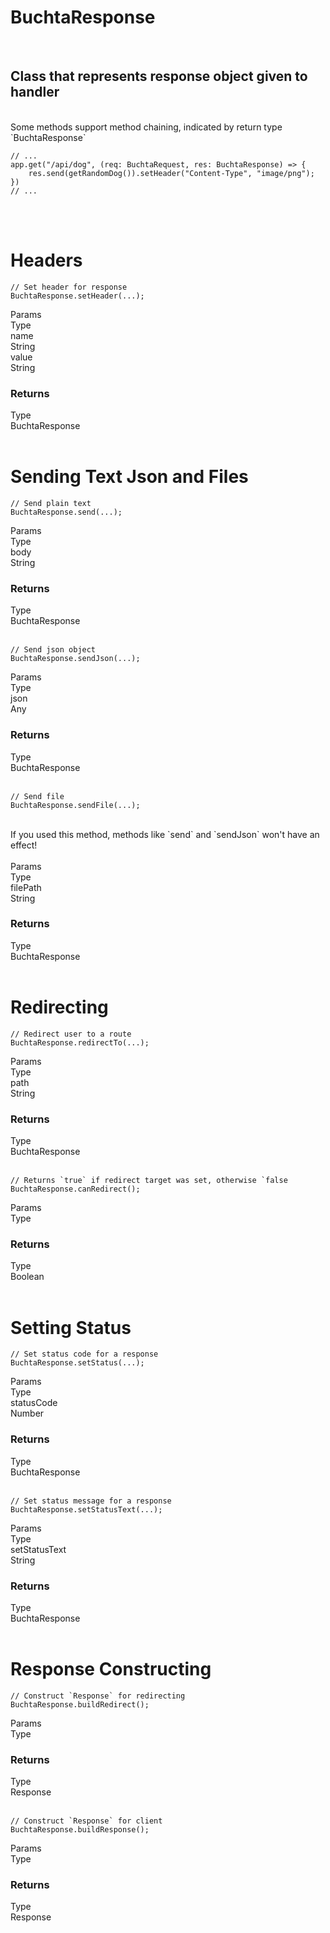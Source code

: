 # BuchtaResponse

<br>

## Class that represents response object given to handler

<br>
<div class="info-badge">
    Some methods support method chaining, indicated by return type `BuchtaResponse`
</div>
<pre class="javascript bg-black rounded-md mt-5 bg-opacity-40">
<code>// ...
app.get("/api/dog", (req: BuchtaRequest, res: BuchtaResponse) => {
    res.send(getRandomDog()).setHeader("Content-Type", "image/png");
})
// ...</code></pre>
<br>

<br>

# Headers

<pre class="javascript bg-black rounded-md mt-5 bg-opacity-40">
<code>// Set header for response
BuchtaResponse.setHeader(...);</code></pre>

<div class="mt-2.5 mb-2.5">
    <div class="flex flex-row border items-center border-black">
        <div class="docs-list-base">Params</div>
        <div class="p-2.5 docs-list-base w-[50%]">Type</div>
    </div>
    <div class="flex flex-row border items-center border-black">
        <div class="font-bold p-2.5 w-[50%] border-r border-black bg-cblack-hover">name</div>
        <div class="p-2.5 bg-cblack-hover w-[50%]">String</div>
    </div>
    <div class="flex flex-row border items-center border-black">
        <div class="font-bold p-2.5 w-[50%] border-r border-black bg-cblack-hover">value</div>
        <div class="p-2.5 bg-cblack-hover w-[50%]">String</div>
    </div>
</div>

### Returns

<div class="mt-2.5">
    <div class="flex flex-row border items-center border-black">
        <div class="docs-list-base">Type</div>
        <div class="p-2.5 docs-list-base w-[50%]">BuchtaResponse</div>
    </div>
</div>

<br>

# Sending Text Json and Files

<pre class="javascript bg-black rounded-md mt-5 bg-opacity-40">
<code>// Send plain text
BuchtaResponse.send(...);</code></pre>

<div class="mt-2.5 mb-2.5">
    <div class="flex flex-row border items-center border-black">
        <div class="docs-list-base">Params</div>
        <div class="p-2.5 docs-list-base w-[50%]">Type</div>
    </div>
    <div class="flex flex-row border items-center border-black">
        <div class="font-bold p-2.5 w-[50%] border-r border-black bg-cblack-hover">body</div>
        <div class="p-2.5 bg-cblack-hover w-[50%]">String</div>
    </div>
</div>

### Returns

<div class="mt-2.5">
    <div class="flex flex-row border items-center border-black">
        <div class="docs-list-base">Type</div>
        <div class="p-2.5 docs-list-base w-[50%]">BuchtaResponse</div>
    </div>
</div>

<br>

<pre class="javascript bg-black rounded-md mt-5 bg-opacity-40">
<code>// Send json object
BuchtaResponse.sendJson(...);</code></pre>

<div class="mt-2.5 mb-2.5">
    <div class="flex flex-row border items-center border-black">
        <div class="docs-list-base">Params</div>
        <div class="p-2.5 docs-list-base w-[50%]">Type</div>
    </div>
    <div class="flex flex-row border items-center border-black">
        <div class="font-bold p-2.5 w-[50%] border-r border-black bg-cblack-hover">json</div>
        <div class="p-2.5 bg-cblack-hover w-[50%]">Any</div>
    </div>
</div>

### Returns

<div class="mt-2.5">
    <div class="flex flex-row border items-center border-black">
        <div class="docs-list-base">Type</div>
        <div class="p-2.5 docs-list-base w-[50%]">BuchtaResponse</div>
    </div>
</div>

<br>

<pre class="javascript bg-black rounded-md mt-5 bg-opacity-40">
<code>// Send file
BuchtaResponse.sendFile(...);</code></pre>

<br>

<div class="warning-badge">
    If you used this method, methods like `send` and `sendJson` won't have an effect!
</div>

<br>

<div class="mt-2.5 mb-2.5">
    <div class="flex flex-row border items-center border-black">
        <div class="docs-list-base">Params</div>
        <div class="p-2.5 docs-list-base w-[50%]">Type</div>
    </div>
    <div class="flex flex-row border items-center border-black">
        <div class="font-bold p-2.5 w-[50%] border-r border-black bg-cblack-hover">filePath</div>
        <div class="p-2.5 bg-cblack-hover w-[50%]">String</div>
    </div>
</div>

### Returns

<div class="mt-2.5">
    <div class="flex flex-row border items-center border-black">
        <div class="docs-list-base">Type</div>
        <div class="p-2.5 docs-list-base w-[50%]">BuchtaResponse</div>
    </div>
</div>

<br>

# Redirecting

<pre class="javascript bg-black rounded-md mt-5 bg-opacity-40">
<code>// Redirect user to a route
BuchtaResponse.redirectTo(...);</code></pre>

<div class="mt-2.5 mb-2.5">
    <div class="flex flex-row border items-center border-black">
        <div class="docs-list-base">Params</div>
        <div class="p-2.5 docs-list-base w-[50%]">Type</div>
    </div>
    <div class="flex flex-row border items-center border-black">
        <div class="font-bold p-2.5 w-[50%] border-r border-black bg-cblack-hover">path</div>
        <div class="p-2.5 bg-cblack-hover w-[50%]">String</div>
    </div>
</div>

### Returns

<div class="mt-2.5">
    <div class="flex flex-row border items-center border-black">
        <div class="docs-list-base">Type</div>
        <div class="p-2.5 docs-list-base w-[50%]">BuchtaResponse</div>
    </div>
</div>

<br>

<pre class="javascript bg-black rounded-md mt-5 bg-opacity-40">
<code>// Returns `true` if redirect target was set, otherwise `false
BuchtaResponse.canRedirect();</code></pre>

<div class="mt-2.5 mb-2.5">
    <div class="flex flex-row border items-center border-black">
        <div class="docs-list-base">Params</div>
        <div class="p-2.5 docs-list-base w-[50%]">Type</div>
    </div>
</div>

### Returns

<div class="mt-2.5">
    <div class="flex flex-row border items-center border-black">
        <div class="docs-list-base">Type</div>
        <div class="p-2.5 docs-list-base w-[50%]">Boolean</div>
    </div>
</div>

<br>

# Setting Status

<pre class="javascript bg-black rounded-md mt-5 bg-opacity-40">
<code>// Set status code for a response
BuchtaResponse.setStatus(...);</code></pre>

<div class="mt-2.5 mb-2.5">
    <div class="flex flex-row border items-center border-black">
        <div class="docs-list-base">Params</div>
        <div class="p-2.5 docs-list-base w-[50%]">Type</div>
    </div>
    <div class="flex flex-row border items-center border-black">
        <div class="font-bold p-2.5 w-[50%] border-r border-black bg-cblack-hover">statusCode</div>
        <div class="p-2.5 bg-cblack-hover w-[50%]">Number</div>
    </div>
</div>

### Returns

<div class="mt-2.5">
    <div class="flex flex-row border items-center border-black">
        <div class="docs-list-base">Type</div>
        <div class="p-2.5 docs-list-base w-[50%]">BuchtaResponse</div>
    </div>
</div>

<br>

<pre class="javascript bg-black rounded-md mt-5 bg-opacity-40">
<code>// Set status message for a response
BuchtaResponse.setStatusText(...);</code></pre>

<div class="mt-2.5 mb-2.5">
    <div class="flex flex-row border items-center border-black">
        <div class="docs-list-base">Params</div>
        <div class="p-2.5 docs-list-base w-[50%]">Type</div>
    </div>
    <div class="flex flex-row border items-center border-black">
        <div class="font-bold p-2.5 w-[50%] border-r border-black bg-cblack-hover">setStatusText</div>
        <div class="p-2.5 bg-cblack-hover w-[50%]">String</div>
    </div>
</div>

### Returns

<div class="mt-2.5">
    <div class="flex flex-row border items-center border-black">
        <div class="docs-list-base">Type</div>
        <div class="p-2.5 docs-list-base w-[50%]">BuchtaResponse</div>
    </div>
</div>

<br>

# Response Constructing

<pre class="javascript bg-black rounded-md mt-5 bg-opacity-40">
<code>// Construct `Response` for redirecting
BuchtaResponse.buildRedirect();</code></pre>

<div class="mt-2.5 mb-2.5">
    <div class="flex flex-row border items-center border-black">
        <div class="docs-list-base">Params</div>
        <div class="p-2.5 docs-list-base w-[50%]">Type</div>
    </div>
</div>

### Returns

<div class="mt-2.5">
    <div class="flex flex-row border items-center border-black">
        <div class="docs-list-base">Type</div>
        <div class="p-2.5 docs-list-base w-[50%]">Response</div>
    </div>
</div>

<br>

<pre class="javascript bg-black rounded-md mt-5 bg-opacity-40">
<code>// Construct `Response` for client
BuchtaResponse.buildResponse();</code></pre>

<div class="mt-2.5 mb-2.5">
    <div class="flex flex-row border items-center border-black">
        <div class="docs-list-base">Params</div>
        <div class="p-2.5 docs-list-base w-[50%]">Type</div>
    </div>
</div>

### Returns

<div class="mt-2.5">
    <div class="flex flex-row border items-center border-black">
        <div class="docs-list-base">Type</div>
        <div class="p-2.5 docs-list-base w-[50%]">Response</div>
    </div>
</div>

<br>